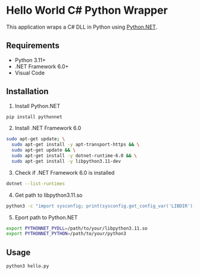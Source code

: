 # Hello World C# Python Wrapper
This application wraps a C# DLL in Python using [Python.NET](https://pythonnet.github.io/).

## Requirements
- Python 3.11+
- .NET Framework 6.0+
- Visual Code

## Installation
1. Install Python.NET
```bash
pip install pythonnet
```
2. Install .NET Framework 6.0
```bash
sudo apt-get update; \
  sudo apt-get install -y apt-transport-https && \
  sudo apt-get update && \
  sudo apt-get install -y dotnet-runtime-6.0 && \
  sudo apt-get install -y libpython3.11-dev
```
3. Check if .NET Framework 6.0 is installed
```bash
dotnet --list-runtimes
```
4. Get path to libpython3.11.so
```bash
python3 -c "import sysconfig; print(sysconfig.get_config_var('LIBDIR'))"
```
5. Eport path to Python.NET
```bash
export PYTHONNET_PYDLL=/path/to/your/libpython3.11.so
export PYTHONNET_PYTHON=/path/to/your/python3
```

## Usage
```bash
python3 hello.py
```